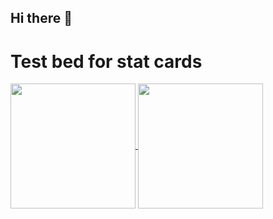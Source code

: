 ## Hi there 👋

# Test bed for stat cards
<a href="https://github.com/anuraghazra/github-readme-stats">
  <img height=200 align="center" src="https://github-readme-stats.vercel.app/api?username=dat-pudding&show_icons=true&bg_color=90,000000,990000&text_color=990000&icon_color=555555&title_color=888888&border_color=FF0000&border_radius=10&include_all_commits=true&show=reviews,prs_merged_percentage&hide=stars,prs,contribs&rank_icon=percentile" />
</a>
<a href="https://github.com/anuraghazra/convoychat">
  <img 
    height=200 
    align="center" 
    src="https://github-readme-stats.vercel.app/api/top-langs?username=dat-pudding&layout=compact&bg_color=90,000000,990000&text_color=990000&icon_color=555555&title_color=888888&border_color=FF0000&border_radius=10&custom_title=Egg&exclude_repo=DLLmaker&card_width=320" 
  />
</a>

<!--
**Dat-Pudding/Dat-Pudding** is a ✨ _special_ ✨ repository because its `README.md` (this file) appears on your GitHub profile.
- 🔭 I’m currently working on ...
- 🌱 I’m currently learning ...
- 📫 How to reach me: ...

[![My GitHub stats](https://github-readme-stats.vercel.app/api?username=)](https://github.com/dat-pudding/github-readme-stats)
-->
